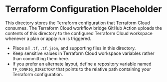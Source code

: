 # Terraform Configuration Placeholder

This directory stores the Terraform configuration that Terraform Cloud consumes. The Terraform Cloud workflow bridge GitHub Action uploads the contents of this directory to the configured Terraform Cloud workspace whenever a plan or apply run is triggered.

- Place all `.tf`, `.tf.json`, and supporting files in this directory.
- Keep sensitive values in Terraform Cloud workspace variables rather than committing them here.
- If you prefer an alternate layout, define a repository variable named `TF_CONFIG_DIRECTORY` that points to the relative path containing your Terraform configuration.
